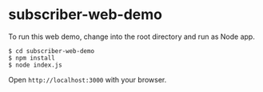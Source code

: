 # subscriber-web-demo
To run this web demo, change into the root directory and run as Node app.
```shell
$ cd subscriber-web-demo
$ npm install
$ node index.js
```
Open `http://localhost:3000` with your browser.
